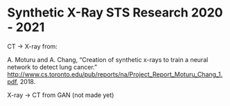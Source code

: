 # Synthetic X-Ray STS Research 2020 - 2021

CT -> X-ray from:

A. Moturu and A. Chang, “Creation of synthetic x-rays to train a neural network to detect lung cancer.” http://www.cs.toronto.edu/pub/reports/na/Project_Report_Moturu_Chang_1.pdf, 2018.

X-ray -> CT from GAN (not made yet)

